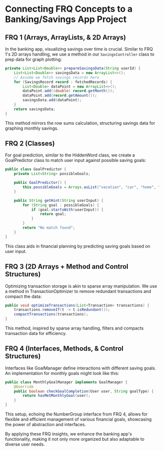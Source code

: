 # Connecting FRQ Concepts to a Banking/Savings App Project

## FRQ 1 (Arrays, ArrayLists, & 2D Arrays)

In the banking app, visualizing savings over time is crucial. Similar to FRQ 1's 2D arrays handling, we use a method in our `SavingsController` class to prep data for graph plotting:

```java
private List<List<Double>> prepareSavingsData(String userId) {
    List<List<Double>> savingsData = new ArrayList<>();
    // Assume we fetch savings records here
    for (SavingsRecord record : fetchedRecords) {
        List<Double> dataPoint = new ArrayList<>();
        dataPoint.add((double) record.getMonth());
        dataPoint.add(record.getAmount());
        savingsData.add(dataPoint);
    }
    return savingsData;
}
```

This method mirrors the row sums calculation, structuring savings data for graphing monthly savings.

## FRQ 2 (Classes)
For goal prediction, similar to the HiddenWord class, we create a GoalPredictor class to match user input against possible saving goals:

```java
public class GoalPredictor {
    private List<String> possibleGoals;

    public GoalPredictor() {
        this.possibleGoals = Arrays.asList("vacation", "car", "home", "education");
    }

    public String getHint(String userInput) {
        for (String goal : possibleGoals) {
            if (goal.startsWith(userInput)) {
                return goal;
            }
        }
        return "No match found";
    }
}
```

This class aids in financial planning by predicting saving goals based on user input.

## FRQ 3 (2D Arrays + Method and Control Structures)
Optimizing transaction storage is akin to sparse array manipulation. We use a method in TransactionOptimizer to remove redundant transactions and compact the data:
```java
public void optimizeTransactions(List<Transaction> transactions) {
    transactions.removeIf(t -> t.isRedundant());
    compactTransactions(transactions);
}
```

This method, inspired by sparse array handling, filters and compacts transaction data for efficiency.

## FRQ 4 (Interfaces, Methods, & Control Structures)
Interfaces like GoalManager define interactions with different saving goals. An implementation for monthly goals might look like this:

```java
public class MonthlyGoalManager implements GoalManager {
    @Override
    public boolean checkGoalCompletion(User user, String goalType) {
        return hasMetMonthlyGoal(user);
    }
}
```

This setup, echoing the NumberGroup interface from FRQ 4, allows for flexible and efficient management of various financial goals, showcasing the power of abstraction and interfaces.

By applying these FRQ insights, we enhance the banking app's functionality, making it not only more organized but also adaptable to diverse user needs.